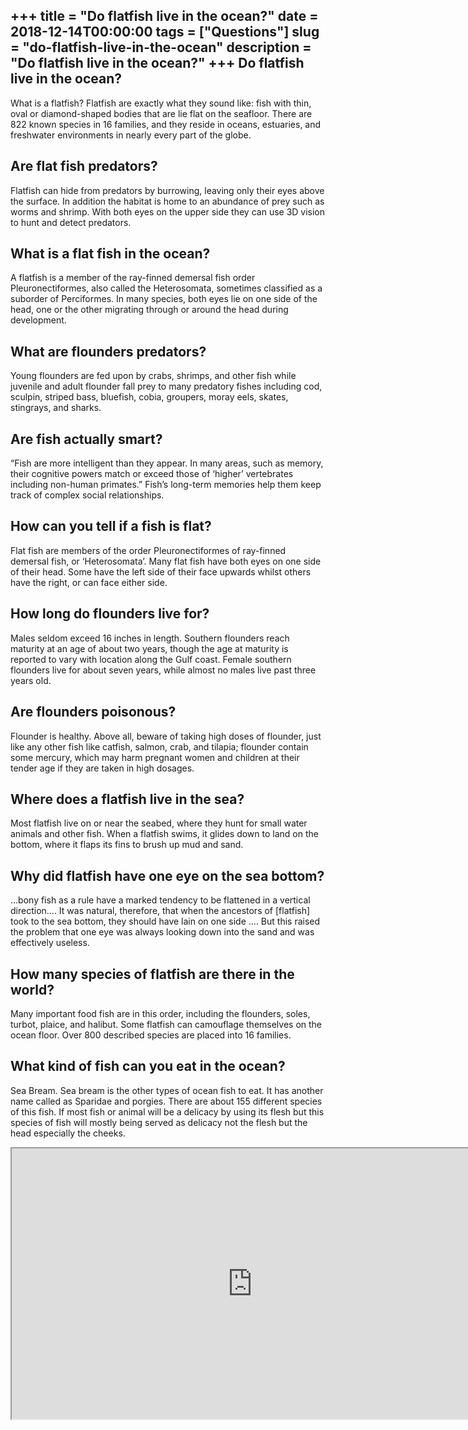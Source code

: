 +++
title = "Do flatfish live in the ocean?"
date = 2018-12-14T00:00:00
tags = ["Questions"]
slug = "do-flatfish-live-in-the-ocean"
description = "Do flatfish live in the ocean?"
+++
Do flatfish live in the ocean?
------------------------------

What is a flatfish? Flatfish are exactly what they sound like: fish with thin, oval or diamond-shaped bodies that are lie flat on the seafloor. There are 822 known species in 16 families, and they reside in oceans, estuaries, and freshwater environments in nearly every part of the globe.

Are flat fish predators?
------------------------

Flatfish can hide from predators by burrowing, leaving only their eyes above the surface. In addition the habitat is home to an abundance of prey such as worms and shrimp. With both eyes on the upper side they can use 3D vision to hunt and detect predators.

What is a flat fish in the ocean?
---------------------------------

A flatfish is a member of the ray-finned demersal fish order Pleuronectiformes, also called the Heterosomata, sometimes classified as a suborder of Perciformes. In many species, both eyes lie on one side of the head, one or the other migrating through or around the head during development.

What are flounders predators?
-----------------------------

Young flounders are fed upon by crabs, shrimps, and other fish while juvenile and adult flounder fall prey to many predatory fishes including cod, sculpin, striped bass, bluefish, cobia, groupers, moray eels, skates, stingrays, and sharks.

Are fish actually smart?
------------------------

“Fish are more intelligent than they appear. In many areas, such as memory, their cognitive powers match or exceed those of ‘higher’ vertebrates including non-human primates.” Fish’s long-term memories help them keep track of complex social relationships.

How can you tell if a fish is flat?
-----------------------------------

Flat fish are members of the order Pleuronectiformes of ray-finned demersal fish, or ‘Heterosomata’. Many flat fish have both eyes on one side of their head. Some have the left side of their face upwards whilst others have the right, or can face either side.

How long do flounders live for?
-------------------------------

Males seldom exceed 16 inches in length. Southern flounders reach maturity at an age of about two years, though the age at maturity is reported to vary with location along the Gulf coast. Female southern flounders live for about seven years, while almost no males live past three years old.

Are flounders poisonous?
------------------------

Flounder is healthy. Above all, beware of taking high doses of flounder, just like any other fish like catfish, salmon, crab, and tilapia; flounder contain some mercury, which may harm pregnant women and children at their tender age if they are taken in high dosages.

Where does a flatfish live in the sea?
--------------------------------------

Most flatfish live on or near the seabed, where they hunt for small water animals and other fish. When a flatfish swims, it glides down to land on the bottom, where it flaps its fins to brush up mud and sand.

Why did flatfish have one eye on the sea bottom?
------------------------------------------------

…bony fish as a rule have a marked tendency to be flattened in a vertical direction…. It was natural, therefore, that when the ancestors of \[flatfish\] took to the sea bottom, they should have lain on one side …. But this raised the problem that one eye was always looking down into the sand and was effectively useless.

How many species of flatfish are there in the world?
----------------------------------------------------

Many important food fish are in this order, including the flounders, soles, turbot, plaice, and halibut. Some flatfish can camouflage themselves on the ocean floor. Over 800 described species are placed into 16 families.

What kind of fish can you eat in the ocean?
-------------------------------------------

Sea Bream. Sea bream is the other types of ocean fish to eat. It has another name called as Sparidae and porgies. There are about 155 different species of this fish. If most fish or animal will be a delicacy by using its flesh but this species of fish will mostly being served as delicacy not the flesh but the head especially the cheeks.

<iframe allow="accelerometer; autoplay; clipboard-write; encrypted-media; gyroscope; picture-in-picture" allowfullscreen="" class="__youtube_prefs__  epyt-is-override  no-lazyload" data-no-lazy="1" data-origheight="433" data-origwidth="770" data-skipgform_ajax_framebjll="" height="433" id="_ytid_80883" loading="lazy" src="https://www.youtube.com/embed/K2jzXMOL7MI?enablejsapi=1&autoplay=0&cc_load_policy=0&cc_lang_pref=&iv_load_policy=1&loop=0&modestbranding=0&rel=1&fs=1&playsinline=0&autohide=2&theme=dark&color=red&controls=1&" title="YouTube player" width="770"></iframe>